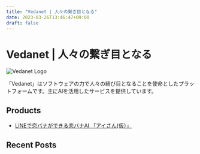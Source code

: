 ```yaml
---
title: "Vedanet | 人々の繋ぎ目となる"
date: 2023-03-26T13:46:47+09:00
draft: false
---
```


# Vedanet | 人々の繋ぎ目となる

![Vedanet Logo](/images/vedanet-with-name.png)

「Vedanet」はソフトウェアの力で人々の結び目となることを使命としたプラットフォームです。主にAIを活用したサービスを提供しています。


## Products

- [LINEで恋バナができる恋バナAI 「アイさん(仮）」](posts/product-koibana-ai)

## Recent Posts
